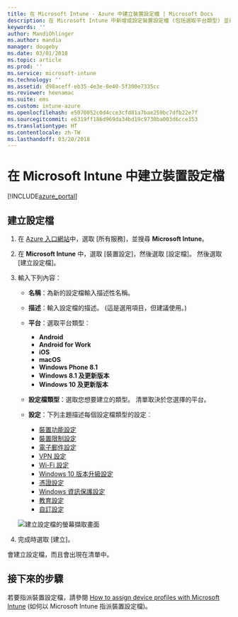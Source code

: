```yaml
---
title: 在 Microsoft Intune - Azure 中建立裝置設定檔 | Microsoft Docs
description: 在 Microsoft Intune 中新增或設定裝置設定檔 (包括選取平台類型) 並在 Azure 入口網站中設定。
keywords: ''
author: MandiOhlinger
ms.author: mandia
manager: dougeby
ms.date: 03/01/2018
ms.topic: article
ms.prod: ''
ms.service: microsoft-intune
ms.technology: ''
ms.assetid: d98aceff-eb35-4e3e-8e40-5f300e7335cc
ms.reviewer: heenamac
ms.suite: ems
ms.custom: intune-azure
ms.openlocfilehash: e5070052c0d4cce3cfd81a7bae259bc7dfb22e7f
ms.sourcegitcommit: e6319ff186d969da34bd19c9730ba003d6cce353
ms.translationtype: HT
ms.contentlocale: zh-TW
ms.lasthandoff: 03/20/2018
---
```

# <a name="create-a-device-profile-in-microsoft-intune"></a>在 Microsoft Intune 中建立裝置設定檔

[!INCLUDE[azure_portal](./includes/azure_portal.md)]

## <a name="create-the-profile"></a>建立設定檔
1. 在 [Azure 入口網站](https://portal.azure.com)中，選取 [所有服務]，並搜尋 **Microsoft Intune**。

2. 在 **Microsoft Intune** 中，選取 [裝置設定]，然後選取 [設定檔]。 然後選取 [建立設定檔]。

3. 輸入下列內容：

    - **名稱**：為新的設定檔輸入描述性名稱。
    - **描述**：輸入設定檔的描述。 (這是選用項目，但建議使用。)
    - **平台**：選取平台類型：  

        - **Android**
        - **Android for Work**
        - **iOS**
        - **macOS**
        - **Windows Phone 8.1**
        - **Windows 8.1 及更新版本**
        - **Windows 10 及更新版本**

    - **設定檔類型**：選取您想要建立的類型。 清單取決於您選擇的平台。
    - **設定**：下列主題描述每個設定檔類型的設定︰

        -  [裝置功能設定](device-features-configure.md)
        -  [裝置限制設定](device-restrictions-configure.md)
        -  [電子郵件設定](email-settings-configure.md)
        -  [VPN 設定](vpn-settings-configure.md)
        -  [Wi-Fi 設定](wi-fi-settings-configure.md)
        -  [Windows 10 版本升級設定](edition-upgrade-configure-windows-10.md)
        -  [憑證設定](certificates-configure.md)
        -  [Windows 資訊保護設定](windows-information-protection-configure.md)
        -  [教育設定](education-settings-configure.md)
        -  [自訂設定](custom-settings-configure.md)

    ![建立設定檔的螢幕擷取畫面](./media/create-device-profile.png)

4. 完成時選取 [建立]。

會建立設定檔，而且會出現在清單中。


## <a name="next-steps"></a>接下來的步驟
若要指派裝置設定檔，請參閱 [How to assign device profiles with Microsoft Intune](device-profile-assign.md) (如何以 Microsoft Intune 指派裝置設定檔)。
